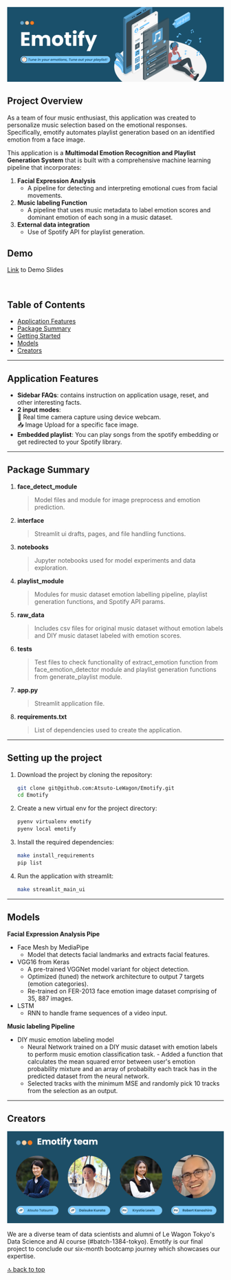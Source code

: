 <div>
   <img src="https://github.com/Atsuto-LeWagon/Emotify/blob/master/interface/images/emotify_banner.png"/>
</div>


## Project Overview
As a team of four music enthusiast, this application was created to personalize music selection based on the emotional responses. <br/>
Specifically, emotify automates playlist generation based on an identified emotion from a face image. <br/>


This application is a **Multimodal Emotion Recognition and Playlist Generation System** that is built with a comprehensive machine learning pipeline that incorporates:
   1. **Facial Expression Analysis** 
        - A pipeline for detecting and interpreting emotional cues from facial movements. 
   2. **Music labeling Function** 
        - A pipeline that uses music metadata to label emotion scores and dominant emotion of each song in a music dataset.
   3. **External data integration**
        - Use of Spotify API for playlist generation. 

## Demo 

[Link](https://www.canva.com/design/DAF-UIQAC9E/2Arrd_L3-KkWw7DI3VfYWg/view?utm_content=DAF-UIQAC9E&utm_campaign=share_your_design&utm_medium=link&utm_source=shareyourdesignpanel) to Demo Slides

<br/>

## Table of Contents
- [Application Features](#application-features)
- [Package Summary](#package-summary)
- [Getting Started](#setting-up-the-project)
- [Models](#models)
- [Creators](#creators)

--- 

## Application Features
  - **Sidebar FAQs**: contains instruction on application usage, reset, and other interesting facts.
  - **2 input modes**: <br/>
    📸 Real time camera capture using device webcam. <br/>
    📥 Image Upload for a specific face image.
  - **Embedded playlist**: You can play songs from the spotify embedding or get redirected to your Spotify library.
    
---  

## Package Summary
1. **face_detect_module**
   > Model files and module for image preprocess and emotion prediction.
3. **interface**
   > Streamlit ui drafts, pages, and file handling functions. 
5. **notebooks**
   > Jupyter notebooks used for model experiments and data exploration. 
7. **playlist_module**
   > Modules for music dataset emotion labelling pipeline, playlist generation functions, and Spotify API params. 
9. **raw_data**
    > Includes csv files for original music dataset without emotion labels and DIY music dataset labeled with emotion scores. 
11. **tests**
    > Test files to check functionality of extract_emotion function from face_emotion_detector module and playlist generation functions from generate_playlist module.  
13. **app.py**
    > Streamlit application file.  
15. **requirements.txt**
    > List of dependencies used to create the application.
    
--- 

## Setting up the project
1. Download the project by cloning the repository:
   
   ```bash
   git clone git@github.com:Atsuto-LeWagon/Emotify.git
   cd Emotify
   ```
2.  Create a new virtual env for the project directory:
   
      ```bash
      pyenv virtualenv emotify
      pyenv local emotify
      ```
3. Install the required dependencies:
   
   ```bash
   make install_requirements
   pip list 
   ```
4. Run the application with streamlit:
   
      ```bash
      make streamlit_main_ui
      ```
--- 

## Models
**Facial Expression Analysis Pipe** 
- Face Mesh by MediaPipe
     - Model that detects facial landmarks and extracts facial features.
- VGG16 from Keras
     - A pre-trained VGGNet model variant for object detection.
     - Optimized (tuned) the network architecture to output 7 targets (emotion categories).
     - Re-trained on FER-2013 face emotion image dataset comprising of 35, 887 images.
- LSTM
     - RNN to handle frame sequences of a video input.

**Music labeling Pipeline**
- DIY music emotion labeling model
     - Neural Network trained on a DIY music dataset with emotion labels to perform music emotion classification task.
	  - Added a function that calculates the mean squared error between user's emotion probability mixture and an array of probabilty each track has in the predicted dataset from the neural network. 
     - Selected tracks with the minimum MSE and randomly pick 10 tracks from the selection as an output. 

--- 

## Creators

<img src="https://github.com/Atsuto-LeWagon/Emotify/blob/master/interface/images/team_pics/team_photo.png"/>

We are a diverse team of data scientists and alumni of Le Wagon Tokyo's Data Science and AI course (#batch-1384-tokyo). 
Emotify is our final project to conclude our six-month bootcamp journey which showcases our expertise. 

[🔝 back to top](#emotify)
